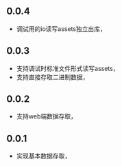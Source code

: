 

## 0.0.4

- 调试用的io读写assets独立出库，

## 0.0.3

- 支持调试时标准文件形式读写assets，
- 支持直接存取二进制数据，

## 0.0.2

- 支持web端数据存取，

## 0.0.1

- 实现基本数据存取，
